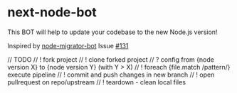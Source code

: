 # next-node-bot
This BOT will help to update your codebase to the new Node.js version!

Inspired by [node-migrator-bot](https://github.com/blakmatrix/node-migrator-bot)
Issue [#131](https://github.com/nodejs/package-maintenance/issues/131)


// TODO
// ! fork project
// ! clone forked project
// ? config from {node version X} to {node version Y} (with Y > X)
// ! foreach {file.match /pattern/} execute pipeline
// ! commit and push changes in new branch
// ! open pullrequest on repo/upstream
// ! teardown - clean local files
